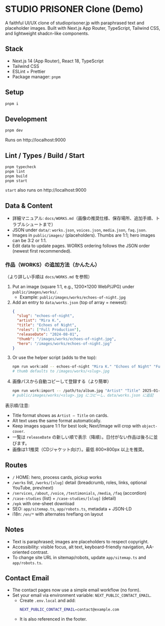 # STUDIO PRISONER Clone (Demo)

A faithful UI/UX clone of studioprisoner.jp with paraphrased text and placeholder images. Built with Next.js App Router, TypeScript, Tailwind CSS, and lightweight shadcn-like components.

## Stack
- Next.js 14 (App Router), React 18, TypeScript
- Tailwind CSS
- ESLint + Prettier
- Package manager: `pnpm`

## Setup
```bash
pnpm i
```

## Development
```bash
pnpm dev
```
Runs on http://localhost:9000

## Lint / Types / Build / Start
```bash
pnpm typecheck
pnpm lint
pnpm build
pnpm start
```
`start` also runs on http://localhost:9000

## Data & Content
- 詳細マニュアル: `docs/WORKS.md`（画像の推奨仕様、保存場所、追加手順、トラブルシュートまで）
- JSON under `data/`: `works.json`, `voices.json`, `media.json`, `faq.json`.
- Images in `public/images/` (placeholders). Thumbs are 1:1; hero images can be 3:2 or 1:1.
- Edit data to update pages. WORKS ordering follows the JSON order (newest first recommended).

### 作品（WORKS）の追加方法（かんたん）
（より詳しい手順は `docs/WORKS.md` を参照）
1) Put an image (square 1:1, e.g., 1200×1200 WebP/JPG) under `public/images/works/`.
   - Example: `public/images/works/echoes-of-night.jpg`
2) Add an entry to `data/works.json` (top of array = newest):
   ```json
   {
     "slug": "echoes-of-night",
     "artist": "Mira K.",
     "title": "Echoes of Night",
     "roles": ["Full Production"],
     "releaseDate": "2024-08-01",
     "thumb": "/images/works/echoes-of-night.jpg",
     "hero": "/images/works/echoes-of-night.jpg"
   }
   ```
3) Or use the helper script (adds to the top):
   ```bash
   npm run work:add -- echoes-of-night "Mira K." "Echoes of Night" "Full Production" 2024-08-01
   # thumb defaults to /images/works/<slug>.jpg
   ```
4) 画像パスから自動コピーして登録する（より簡単）
   ```bash
   npm run work:import -- /path/to/album.jpg "Artist" "Title" 2025-01-23 "Recording,Mixing"
   # public/images/works/<slug>.jpg にコピーし、data/works.json に追記
   ```
表示順/注意:
- Title format shows as `Artist – Title` on cards.
- Alt text uses the same format automatically.
- Keep images square 1:1 for best look; Next/Image will crop with `object-cover`.
- 一覧は `releaseDate` の新しい順で表示（降順）。日付がない作品は後ろに並びます。
- 画像は1:1推奨（CDジャケット向け）。最低 800×800px 以上を推奨。

## Routes
- `/` HOME: hero, process cards, pickup works
- `/works` list, `/works/[slug]` detail (breadcrumb, roles, links, optional YouTube, prev/next)
- `/services`, `/about`, `/voice`, `/testimonials`, `/media`, `/faq` (accordion)
- `/case-studies` (list) + `/case-studies/[slug]` (detail)
- `/epk` with one-sheet download
- SEO: `app/sitemap.ts`, `app/robots.ts`, metadata + JSON-LD
- i18n: `/en/*` with alternates hreflang on layout

## Notes
- Text is paraphrased; images are placeholders to respect copyright.
- Accessibility: visible focus, alt text, keyboard-friendly navigation, AA-oriented contrast.
- To change site URL in sitemap/robots, update `app/sitemap.ts` and `app/robots.ts`.

## Contact Email
- The contact pages now use a simple email workflow (no form).
- Set your email via environment variable: `NEXT_PUBLIC_CONTACT_EMAIL`.
  - Create `.env.local` and add:
    ```bash
    NEXT_PUBLIC_CONTACT_EMAIL=contact@example.com
    ```
  - It is also referenced in the footer.
